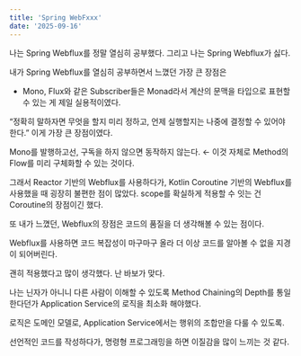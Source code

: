 ```yaml
---
title: 'Spring WebFxxx'
date: '2025-09-16'
---
```


나는 Spring Webflux를 정말 열심히 공부했다. 
그리고 나는 Spring Webflux가 싫다.

내가 Spring Webflux를 열심히 공부하면서 느꼈던 가장 큰 장점은

- Mono, Flux와 같은 Subscriber들은 Monad라서 계산의 문맥을 타입으로 표현할 수 있는 게 제일 실용적이였다.

“정확히 말하자면 무엇을 할지 미리 정하고, 언제 실행할지는 나중에 결정할 수 있어야한다.” 이게 가장 큰 장점이였다. 

Mono를 발행하고선, 구독을 하지 않으면 동작하지 않는다. ← 이것 자체로 Method의 Flow를 미리 구체화할 수 있는 것이다.

그래서 Reactor 기반의 Webflux를 사용하다가, Kotlin Coroutine 기반의 Webflux를 사용했을 때 굉장히 불편한 점이 많았다. scope를 확실하게 적용할 수 잇는 건 Coroutine의 장점이긴 했다.

또 내가 느꼈던, Webflux의 장점은 코드의 품질을 더 생각해볼 수 있는 점이다. 

Webflux를 사용하면 코드 복잡성이 마구마구 올라 더 이상 코드를 알아볼 수 없을 지경이 되어버린다. 

괜히 적용했다고 많이 생각했다. 난 바보가 맞다.

나는 닌자가 아니니 다른 사람이 이해할 수 있도록 Method Chaining의 Depth를 통일한다던가 Application Service의 로직을 최소화 해야했다. 

로직은 도메인 모델로, Application Service에서는 행위의 조합만을 다룰 수 있도록.

선언적인 코드를 작성하다가, 명령형 프로그래밍을 하면 이질감을 많이 느끼는 것 같다.
